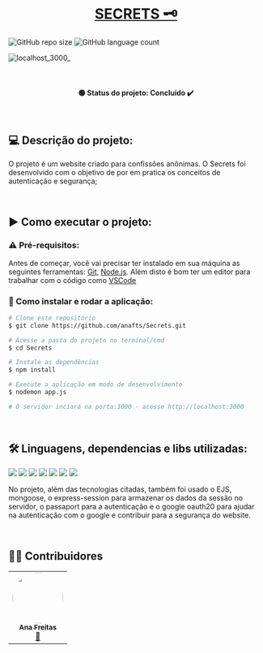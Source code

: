 <h1 align="center"><a href="#" alt="secrets website"> SECRETS 🗝️ </a></h1>


![GitHub repo size](https://img.shields.io/github/repo-size/nafts/Secrets?style=for-the-badge)
![GitHub language count](https://img.shields.io/github/languages/count/nafts/Secrets?style=for-the-badge)

![localhost_3000_](https://user-images.githubusercontent.com/106173948/192028394-f59f0201-37c4-42cb-84e2-3e679bc77ac5.png)


<br><h4 align="center"> 🟢 Status do projeto:  Concluído ✔️   </h4> <br>

## 💻 Descrição do projeto:

O projeto é um website criado para confissões anônimas.
O Secrets foi desenvolvido com o objetivo de por em pratica os conceitos de autenticação e segurança; 
 
<br>
 
 ## ▶️ Como executar o projeto:


### ⚠️ Pré-requisitos:

Antes de começar, você vai precisar ter instalado em sua máquina as seguintes ferramentas:
[Git](https://git-scm.com), [Node.js](https://nodejs.org/en/). 
Além disto é bom ter um editor para trabalhar com o código como [VSCode](https://code.visualstudio.com/)




### 🔧 Como instalar e rodar a aplicação:

```bash
# Clone este repositório
$ git clone https://github.com/anafts/Secrets.git

# Acesse a pasta do projeto no terminal/cmd
$ cd Secrets

# Instale as dependências
$ npm install

# Execute a aplicação em modo de desenvolvimento
$ nodemon app.js

# O servidor inciará na porta:3000 - acesse http://localhost:3000 
```

<br>

## 🛠️ Linguagens, dependencias e libs utilizadas:

<img src="https://img.shields.io/badge/HTML5-E34F26?style=for-the-badge&logo=html5&logoColor=white">
<img src="https://img.shields.io/badge/CSS3-1572B6?style=for-the-badge&logo=css3&logoColor=white">
<img src="https://img.shields.io/badge/JavaScript-F7DF1E?style=for-the-badge&logo=javascript&logoColor=black">
<img src="https://img.shields.io/badge/Node.js-43853D?style=for-the-badge&logo=node.js&logoColor=white">
<img src="https://img.shields.io/badge/Express.js-404D59?style=for-the-badge">
<img src="https://img.shields.io/badge/MongoDB-4EA94B?style=for-the-badge&logo=mongodb&logoColor=white">
<img src="https://img.shields.io/badge/Bootstrap-563D7C?style=for-the-badge&logo=bootstrap&logoColor=white">



No projeto, além das tecnologias citadas, também foi usado o EJS, mongoose, o express-session para armazenar os dados da sessão no servidor, o passaport para a autenticação e o google oauth20 para ajudar na autenticação com o google e contribuir para a segurança do website. 

<br>

## 👨‍💻 Contribuidores

<table>
  <tr>
    <td align="center"><a href="https://www.linkedin.com/in/ana-freitas-794b3523b/"><img style="border-radius: 50%;" src="https://media-exp1.licdn.com/dms/image/C4D03AQFem7hXmrlFXQ/profile-displayphoto-shrink_200_200/0/1663376263677?e=1669248000&v=beta&t=tfk3TrGtt0DOhKn4G06hfo7gfEWsd6UnJ2qysZNaxI4" width="100px;" alt=""/><br /><sub><b>Ana Freitas</b></sub></a><br /><a href="https://github.com/anafts">🦉</a></td>
  </tr>
</table>



